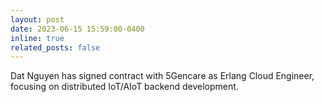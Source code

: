 ```yaml
---
layout: post
date: 2023-06-15 15:59:00-0400
inline: true
related_posts: false
---
```


Dat Nguyen has signed contract with 5Gencare as Erlang Cloud Engineer, focusing on distributed IoT/AIoT backend development.
